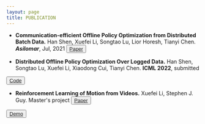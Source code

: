 ```yaml
---
layout: page
title: PUBLICATION
---
```


- **Communication-efficient Offline Policy Optimization from Distributed Batch Data.**
Han Shen, Xuefei Li, Songtao Lu, Lior Horesh, Tianyi Chen. ***Asilomar***, Jul, 2021
<button type="button" class="button button2"><a class="conf" target="_blank" href="https://cmsworkshops.com/Asilomar2021/Papers/ViewPapers.asp?PaperNum=1482&Mode=1">Paper</a></button>
<!-- <button type="button" class="button button3"><a class="conf" target="_blank" href="https://github.com/SnowflyLXF/FedDICE">Code/a></button> -->
<!-- <button type="button" class="button button1"><a class="conf" target="_blank" href="video/mimic.mov">Demo</a></button> -->

- **Distributed Offline Policy Optimization Over Logged Data.**
Han Shen, Songtao Lu, Xuefei Li, Xiaodong Cui, Tianyi Chen. **ICML 2022**, submitted
<!-- <button type="button" class="button button2"><a class="conf" target="_blank" href="https://cmsworkshops.com/Asilomar2021/Papers/AbstractSearch.asp?show=search">Paper</a></button> -->
<button type="button" class="button button3"><a class="conf" target="_blank" href="https://github.com/SnowflyLXF/FedDICE">Code</a></button>

- **Reinforcement Learning of Motion from Videos.**
Xuefei Li, Stephen J. Guy. Master's project
<button type="button" class="button button2"><a class="conf" target="_blank" href="pdf/report.pdf">Paper</a></button>
<!-- <button type="button" class="button button3">Code</button> -->
<button type="button" class="button button1"><a class="conf" target="_blank" href="video/mimic.mov">Demo</a></button>

